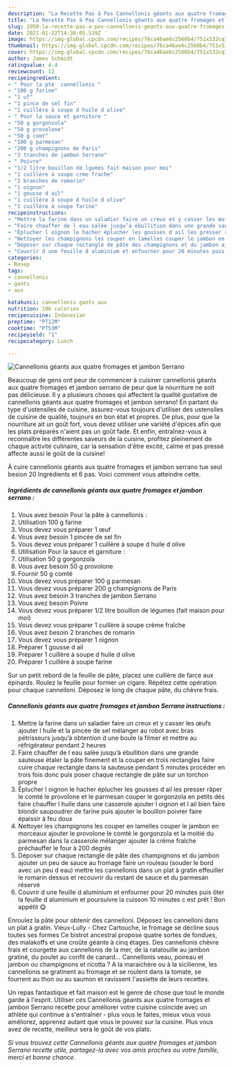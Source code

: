 ```yaml
---
description: "La Recette Pas à Pas Cannellonis géants aux quatre fromages et jambon Serrano"
title: "La Recette Pas à Pas Cannellonis géants aux quatre fromages et jambon Serrano"
slug: 1950-la-recette-pas-a-pas-cannellonis-geants-aux-quatre-fromages-et-jambon-serrano
date: 2021-01-22T14:38:05.539Z
image: https://img-global.cpcdn.com/recipes/76ca46ae6c2560b4/751x532cq70/cannellonis-geants-aux-quatre-fromages-et-jambon-serrano-photo-principale-de-la-recette.jpg
thumbnail: https://img-global.cpcdn.com/recipes/76ca46ae6c2560b4/751x532cq70/cannellonis-geants-aux-quatre-fromages-et-jambon-serrano-photo-principale-de-la-recette.jpg
cover: https://img-global.cpcdn.com/recipes/76ca46ae6c2560b4/751x532cq70/cannellonis-geants-aux-quatre-fromages-et-jambon-serrano-photo-principale-de-la-recette.jpg
author: James Schmidt
ratingvalue: 4.4
reviewcount: 12
recipeingredient:
- " Pour la pte  cannellonis "
- "100 g farine"
- "1 uf"
- "1 pince de sel fin"
- "1 cuillère à soupe d huile d olive"
- " Pour la sauce et garniture "
- "50 g gorgonzola"
- "50 g provolone"
- "50 g comt"
- "100 g parmesan"
- "200 g champignons de Paris"
- "3 tranches de jambon Serrano"
- " Poivre"
- "1/2 litre bouillon de lgumes fait maison pour moi"
- "1 cuillère à soupe crme frache"
- "2 branches de romarin"
- "1 oignon"
- "1 gousse d ail"
- "1 cuillère à soupe d huile d olive"
- "1 cuillère à soupe farine"
recipeinstructions:
- "Mettre la farine dans un saladier faire un creux et y casser les œufs ajouter l huile et la pincée de sel mélanger au robot avec bras pétrisseurs jusqu’à obtention d une boule la filmer et mettre au réfrigérateur pendant 2 heures"
- "Faire chauffer de l eau salée jusqu’à ébullition dans une grande sauteuse étaler la pâte finement et la couper en trois rectangles faire cuire chaque rectangle dans la sauteuse pendant 5 minutes procéder en trois fois donc puis poser chaque rectangle de pâte sur un torchon propre"
- "Éplucher l oignon le hacher éplucher les gousses d ail les presser râper le comté le provolone et le parmesan couper le gorgonzola en petits dés faire chauffer l huile dans une casserole ajouter l oignon et l ail bien faire blondir saupoudrer de farine puis ajouter le bouillon poivrer faire épaissir à feu doux"
- "Nettoyer les champignons les couper en lamelles couper le jambon en morceaux ajouter le provolone le comté le gorgonzola et la moitié du parmesan dans la casserole mélanger ajouter la crème fraîche préchauffer le four à 200 degrés"
- "Déposer sur chaque rectangle de pâte des champignons et du jambon ajouter un peu de sauce au fromage faire un rouleau (souder le bord avec un peu d eau) mettre les cannellonis dans un plat à gratin effeuiller le romarin dessus et recouvrir du restant de sauce et du parmesan réservé"
- "Couvrir d une feuille d aluminium et enfourner pour 20 minutes puis ôter la feuille d aluminium et poursuivre la cuisson 10 minutes c est prêt ! Bon appétit 😋"
categories:
- Resep
tags:
- cannellonis
- gants
- aux

katakunci: cannellonis gants aux 
nutrition: 196 calories
recipecuisine: Indonesian
preptime: "PT12M"
cooktime: "PT53M"
recipeyield: "1"
recipecategory: Lunch

---
```



![Cannellonis géants aux quatre fromages et jambon Serrano](https://img-global.cpcdn.com/recipes/76ca46ae6c2560b4/751x532cq70/cannellonis-geants-aux-quatre-fromages-et-jambon-serrano-photo-principale-de-la-recette.jpg)

Beaucoup de gens ont peur de commencer à cuisiner cannellonis géants aux quatre fromages et jambon serrano de peur que la nourriture ne soit pas délicieuse. Il y a plusieurs choses qui affectent la qualité gustative de cannellonis géants aux quatre fromages et jambon serrano! En partant du type d'ustensiles de cuisine, assurez-vous toujours d'utiliser des ustensiles de cuisine de qualité, toujours en bon état et propres. De plus, pour que la nourriture ait un goût fort, vous devez utiliser une variété d'épices afin que les plats préparés n'aient pas un goût fade. Et enfin, entraînez-vous à reconnaître les différentes saveurs de la cuisine, profitez pleinement de chaque activité culinaire, car la sensation d'être excité, calme et pas pressé affecte aussi le goût de la cuisine!

<!--inarticleads1-->

À cuire cannellonis géants aux quatre fromages et jambon serrano tue seul besion 20 Ingrédients et 6 pas. Voici comment vous atteindre cette.

##### Ingrédients de cannellonis géants aux quatre fromages et jambon serrano :

1. Vous avez besoin  Pour la pâte à cannellonis :
1. Utilisation 100 g farine
1. Vous devez vous préparer 1 œuf
1. Vous avez besoin 1 pincée de sel fin
1. Vous devez vous préparer 1 cuillère à soupe d huile d olive
1. Utilisation  Pour la sauce et garniture :
1. Utilisation 50 g gorgonzola
1. Vous avez besoin 50 g provolone
1. Fournir 50 g comté
1. Vous devez vous préparer 100 g parmesan
1. Vous devez vous préparer 200 g champignons de Paris
1. Vous avez besoin 3 tranches de jambon Serrano
1. Vous avez besoin  Poivre
1. Vous devez vous préparer 1/2 litre bouillon de légumes (fait maison pour moi)
1. Vous devez vous préparer 1 cuillère à soupe crème fraîche
1. Vous avez besoin 2 branches de romarin
1. Vous devez vous préparer 1 oignon
1. Préparer 1 gousse d ail
1. Préparer 1 cuillère à soupe d huile d olive
1. Préparer 1 cuillère à soupe farine


Sur un petit rebord de la feuille de pâte, placez une cuillère de farce aux épinards. Roulez la feuille pour former un cigare. Répétez cette opération pour chaque cannelloni. Déposez le long de chaque pâte, du chèvre frais. 

<!--inarticleads2-->

##### Cannellonis géants aux quatre fromages et jambon Serrano instructions :

1. Mettre la farine dans un saladier faire un creux et y casser les œufs ajouter l huile et la pincée de sel mélanger au robot avec bras pétrisseurs jusqu’à obtention d une boule la filmer et mettre au réfrigérateur pendant 2 heures
1. Faire chauffer de l eau salée jusqu’à ébullition dans une grande sauteuse étaler la pâte finement et la couper en trois rectangles faire cuire chaque rectangle dans la sauteuse pendant 5 minutes procéder en trois fois donc puis poser chaque rectangle de pâte sur un torchon propre
1. Éplucher l oignon le hacher éplucher les gousses d ail les presser râper le comté le provolone et le parmesan couper le gorgonzola en petits dés faire chauffer l huile dans une casserole ajouter l oignon et l ail bien faire blondir saupoudrer de farine puis ajouter le bouillon poivrer faire épaissir à feu doux
1. Nettoyer les champignons les couper en lamelles couper le jambon en morceaux ajouter le provolone le comté le gorgonzola et la moitié du parmesan dans la casserole mélanger ajouter la crème fraîche préchauffer le four à 200 degrés
1. Déposer sur chaque rectangle de pâte des champignons et du jambon ajouter un peu de sauce au fromage faire un rouleau (souder le bord avec un peu d eau) mettre les cannellonis dans un plat à gratin effeuiller le romarin dessus et recouvrir du restant de sauce et du parmesan réservé
1. Couvrir d une feuille d aluminium et enfourner pour 20 minutes puis ôter la feuille d aluminium et poursuivre la cuisson 10 minutes c est prêt ! Bon appétit 😋


Enroulez la pâte pour obtenir des cannelloni. Déposez les cannelloni dans un plat à gratin. Vieux-Lully - Chez Cartouche, le fromage se décline sous toutes ses formes Ce bistrot ancestral propose quatre sortes de fondues, des malakoffs et une croûte géante à cinq étages. Des cannellonis chèvre frais et courgette aux cannellonis de la mer, de la ratatouille au jambon gratiné, du poulet au confit de canard… Cannellonis veau, poireau et jambon ou champignons et ricotta ? A la maraichère ou à la sicilienne, les cannellonis se gratinent au fromage et se roulent dans la tomate, se fourrent au thon ou au saumon et ravissent l&#39;assiette de leurs recettes. 

<!--inarticleads1-->

<p>
Un repas fantastique et fait maison est le genre de chose que tout le monde garde à l'esprit. Utiliser ces Cannellonis géants aux quatre fromages et jambon Serrano recette pour améliorer votre cuisine coïncide avec un athlète qui continue à s'entraîner - plus vous le faites, mieux vous vous améliorez, apprenez autant que vous le pouvez sur la cuisine. Plus vous avez de recette, meilleur sera le goût de vos plats.
</p>

<p>
<i>Si vous trouvez cette Cannellonis géants aux quatre fromages et jambon Serrano recette utile, partagez-la avec vos amis proches ou votre famille, merci et bonne chance.</i>
</p>
